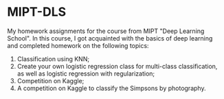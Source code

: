 # MIPT-DLS
My homework assignments for the course from MIPT "Deep Learning School". 
In this course, I got acquainted with the basics of deep learning and completed homework on the following topics:
1) Classification using KNN;
2) Create your own logistic regression class for multi-class classification, as well as logistic regression with regularization;
3) Competition on Kaggle;
4) A competition on Kaggle to classify the Simpsons by photography.

